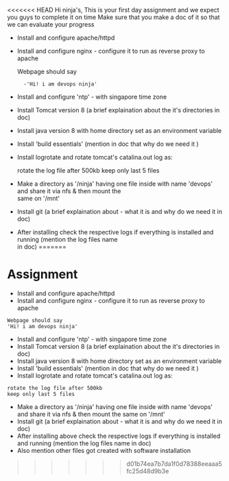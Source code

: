 <<<<<<< HEAD
Hi ninja's, This is your first day assignment and we expect you guys to complete it on time Make sure that you make a doc of it so that we can evaluate your progress

* Install and configure apache/httpd

* Install and configure nginx - configure it to run as reverse proxy to apache

    Webpage should say

        -'Hi! i am devops ninja'

* Install and configure 'ntp' - with singapore time zone

* Install Tomcat version 8 (a brief explaination about the it's directories in doc)

* Install java version 8 with home directory set as an environment variable

* Install 'build essentials' (mention in doc that why do we need it )

* Install logrotate and rotate tomcat's catalina.out log as:

     rotate the log file after 500kb
     keep only last 5 files
     
* Make a directory as '/ninja' having one file inside with name 'devops' and share it via nfs & then mount the   
  same on '/mnt'

* Install git (a brief explaination about - what it is and why do we need it in doc)

* After installing check the respective logs if everything is installed and running (mention the log files name  
  in doc)
=======
# Assignment

* Install and configure apache/httpd
* Install and configure nginx - configure it to run as reverse proxy to apache
```
Webpage should say
'Hi! i am devops ninja'
```
* Install and configure 'ntp' - with singapore time zone
* Install Tomcat version 8 (a brief explaination about the it's directories in doc)
* Install java version 8 with home directory set as an environment variable
* Install 'build essentials' (mention in doc that why do we need it )
* Install logrotate and rotate tomcat's catalina.out log as:
```
rotate the log file after 500kb
keep only last 5 files
```
* Make a directory as '/ninja' having one file inside with name 'devops' and share it via nfs & then mount the same on '/mnt'
* Install git (a brief explaination about - what it is and why do we need it in doc)
* After installing above check the respective logs if everything is installed and running (mention the log files name in doc)
* Also mention other files got created with software installation
>>>>>>> d01b74ea7b7da1f0d78388eeaaa5fc25d48d9b3e
